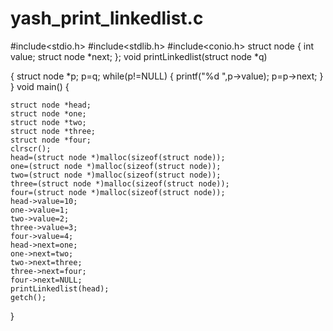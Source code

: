 # yash_print_linkedlist.c
#include<stdio.h>
#include<stdlib.h>
#include<conio.h>
struct node
{
	int value;
	struct node *next;
};
void printLinkedlist(struct node *q)

{
	struct node *p;
	p=q;
	while(p!=NULL)
	{
		printf("%d  ",p->value);
		p=p->next;
	}
}
void main()
{

	struct node *head;
	struct node *one;
	struct node *two;
	struct node *three;
	struct node *four;
	clrscr();
	head=(struct node *)malloc(sizeof(struct node));
	one=(struct node *)malloc(sizeof(struct node));
	two=(struct node *)malloc(sizeof(struct node));
	three=(struct node *)malloc(sizeof(struct node));
	four=(struct node *)malloc(sizeof(struct node));
	head->value=10;
	one->value=1;
	two->value=2;
	three->value=3;
	four->value=4;
	head->next=one;
	one->next=two;
	two->next=three;
	three->next=four;
	four->next=NULL;
	printLinkedlist(head);
	getch();
}


